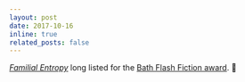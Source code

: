 ```yaml
---
layout: post
date: 2017-10-16
inline: true
related_posts: false
---
```


<a href="/publications/"><i>Familial Entropy</i></a> long listed for the <a href="https://www.bathflashfictionaward.com/2017/10/october-2017-award-long-list/">Bath Flash Fiction award</a>. :memo: 